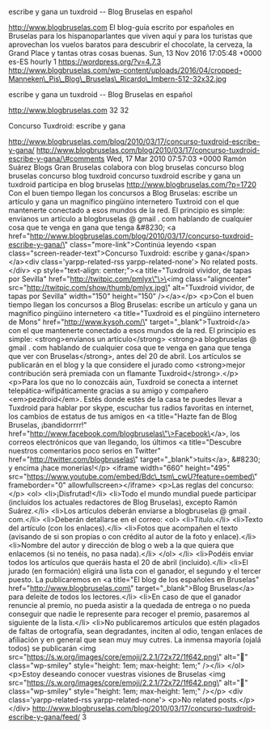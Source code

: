 escribe y gana un tuxdroid -- Blog Bruselas en español

http://www.blogbruselas.com El blog-guía escrito por españoles en
Bruselas para los hispanoparlantes que viven aquí y para los turistas
que aprovechan los vuelos baratos para descubrir el chocolate, la
cerveza, la Grand Place y tantas otras cosas buenas. Sun, 13 Nov 2016
17:05:48 +0000 es-ES hourly 1 https://wordpress.org/?v=4.7.3
http://www.blogbruselas.com/wp-content/uploads/2016/04/cropped-Manneken\_Pis\_Blog\_Bruselas\_Ricardo\_Imbern-512-32x32.jpg

escribe y gana un tuxdroid -- Blog Bruselas en español

http://www.blogbruselas.com 32 32

Concurso Tuxdroid: escribe y gana

http://www.blogbruselas.com/blog/2010/03/17/concurso-tuxdroid-escribe-y-gana/
http://www.blogbruselas.com/blog/2010/03/17/concurso-tuxdroid-escribe-y-gana/\#comments
Wed, 17 Mar 2010 07:57:03 +0000 Ramón Suárez Blogs Gran Bruselas
colabora con blog bruselas concurso blog bruselas concurso blog tuxdroid
concurso tuxdroid escribe y gana un tuxdroid participa en blog bruselas
http://www.blogbruselas.com/?p=1720 Con el buen tiempo llegan los
concursos a Blog Bruselas: escribe un artículo y gana un magnífico
pingüino internetero Tuxtroid con el que mantenerte conectado a esos
mundos de la red. El principio es simple: envíanos un artículo a
blogbruselas @ gmail . com hablando de cualquier cosa que te venga en
gana que tenga &\#8230; \<a
href=\"http://www.blogbruselas.com/blog/2010/03/17/concurso-tuxdroid-escribe-y-gana/\"
class=\"more-link\"\>Continúa leyendo \<span
class=\"screen-reader-text\"\>Concurso Tuxdroid: escribe y
gana\</span\>\</a\>\<div class=\'yarpp-related-rss
yarpp-related-none\'\> No related posts. \</div\> \<p
style=\"text-align: center;\"\>\<a title=\"Tuxdroid vividor, de tapas
por Sevilla\" href=\"http://twitpic.com/pmlyx\"\>\<img
class=\"aligncenter\" src=\"http://twitpic.com/show/thumb/pmlyx.jpg\"
alt=\"Tuxdroid vividor, de tapas por Sevilla\" width=\"150\"
height=\"150\" /\>\</a\>\</p\> \<p\>Con el buen tiempo llegan los
concursos a Blog Bruselas: escribe un artículo y gana un magnífico
pingüino internetero \<a title=\"Tuxdroid es el pingüino internetero de
Mons\" href=\"http://www.kysoh.com/\" target=\"\_blank\"\>Tuxtroid\</a\>
con el que mantenerte conectado a esos mundos de la red. El principio es
simple: \<strong\>envíanos un artículo\</strong\> \<strong\>a
blogbruselas @ gmail . com hablando de cualquier cosa que te venga en
gana que tenga que ver con Bruselas\</strong\>, antes del 20 de abril.
Los artículos se publicarán en el blog y la que considere el jurado como
\<strong\>mejor contribución será premiada con un flamante
Tuxdroid\</strong\>.\</p\> \<p\>Para los que no lo conozcáis aún,
Tuxdroid se conecta a internet telepática-wifipáticamente gracias a su
amigo y compañero \<em\>pezdroid\</em\>. Estés donde estés de la casa te
puedes llevar a Tuxdroid para hablar por skype, escuchar tus radios
favoritas en internet, los cambios de estatus de tus amigos en \<a
title=\"Hazte fan de Blog Bruselas, ¡bandidorrrr!\"
href=\"http://www.facebook.com/blogbruselas\"\>Facebook\</a\>, los
correos electrónicos que van llegando, los últimos \<a title=\"Descubre
nuestros comentarios poco serios en Twitter\"
href=\"http://twitter.com/blogbruselas\"
target=\"\_blank\"\>tuits\</a\>, &\#8230; y encima ¡hace monerías!\</p\>
\<iframe width=\"660\" height=\"495\"
src=\"https://www.youtube.com/embed/Bdc\_tsm\_cwU?feature=oembed\"
frameborder=\"0\" allowfullscreen\>\</iframe\> \<p\>Las reglas del
concurso:\</p\> \<ol\> \<li\>¡Disfrutad!\</li\> \<li\>Todo el mundo
mundial puede participar (incluidos los actuales redactores de Blog
Bruselas), excepto Ramón Suárez.\</li\> \<li\>Los artículos deberán
enviarse a blogbruselas @ gmail . com.\</li\> \<li\>Deberán detallarse
en el correo: \<ol\> \<li\>Título.\</li\> \<li\>Texto del artículo (con
los enlaces).\</li\> \<li\>Fotos que acompañen el texto (avisando de si
son propias o con crédito al autor de la foto y enlace).\</li\>
\<li\>Nombre del autor y dirección de blog o web a la que quiera que
enlacemos (si no tenéis, no pasa nada).\</li\> \</ol\> \</li\>
\<li\>Podéis enviar todos los artículos que queráis hasta el 20 de abril
(incluido).\</li\> \<li\>El jurado (en formación) eligirá una lista con
el ganador, el segundo y el tercer puesto. La publicaremos en \<a
title=\"El blog de los españoles en Bruselas\"
href=\"http://www.blogbruselas.com\" target=\"\_blank\"\>Blog
Bruselas\</a\> para deleite de todos los lectores.\</li\> \<li\>En caso
de que el ganador renuncie al premio, no pueda asistir a la quedada de
entrega o no pueda conseguir que nadie le represente para recoger el
premio, pasaremos al siguiente de la lista.\</li\> \<li\>No publicaremos
artículos que estén plagados de faltas de ortografía, sean degradantes,
inciten al odio, tengan enlaces de afiliación y en general que sean muy
muy cutres. La inmensa mayoría (ojalá todos) se publicarán \<img
src=\"https://s.w.org/images/core/emoji/2.2.1/72x72/1f642.png\"
alt=\"🙂\" class=\"wp-smiley\" style=\"height: 1em; max-height: 1em;\"
/\>\</li\> \</ol\> \<p\>Estoy deseando conocer vuestras visiones de
Bruselas \<img
src=\"https://s.w.org/images/core/emoji/2.2.1/72x72/1f642.png\"
alt=\"🙂\" class=\"wp-smiley\" style=\"height: 1em; max-height: 1em;\"
/\>\</p\> \<div class=\'yarpp-related-rss yarpp-related-none\'\> \<p\>No
related posts.\</p\> \</div\>
http://www.blogbruselas.com/blog/2010/03/17/concurso-tuxdroid-escribe-y-gana/feed/
3
